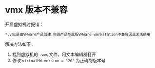 # vmx 版本不兼容

开启虚拟机时报错：

```
*.vmx是由VMware产品创建,但该产品与此版VMware workstation不兼容因此无法使用
```

解决方法如下：

1. 找到虚拟机的 `.vmx` 文件，用文本编辑器打开
2. 修改 `virtualHW.version = "20"` 为正确的版本号
